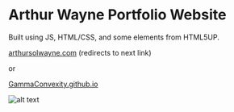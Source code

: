 # Arthur Wayne Portfolio Website

Built using JS, HTML/CSS, and some elements from HTML5UP.

<a href = "arthursolwayne.com">arthursolwayne.com</a> (redirects to next link)

or

<a href = "GammaConvexity.github.io">GammaConvexity.github.io</a>

![alt text](https://github.com/GammaConvexity/GammaConvexity.github.io/blob/main/sample.gif)
